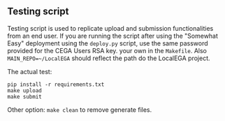 ## Testing script

Testing script is used to replicate upload and submission functionalities from an end user.
If you are running the script after using the "Somewhat Easy" deployment using the `deploy.py` script,
use the same password provided for the CEGA Users RSA key.
your own in the `Makefile`. Also `MAIN_REPO=~/LocalEGA` should reflect the path do the LocalEGA project.

The actual test:
```
pip install -r requirements.txt
make upload
make submit
```

Other option: `make clean` to remove generate files.
